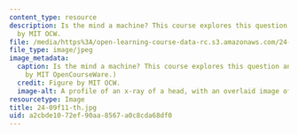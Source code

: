 ```yaml
---
content_type: resource
description: Is the mind a machine? This course explores this question and more. Figure
  by MIT OCW.
file: /media/https%3A/open-learning-course-data-rc.s3.amazonaws.com/24-09-minds-and-machines-fall-2011/a2cbde1072ef90aa8567a0c8cda68df0_24-09f11-th.jpg
file_type: image/jpeg
image_metadata:
  caption: Is the mind a machine? This course explores this question and more. (Image
    by MIT OpenCourseWare.)
  credit: Figure by MIT OCW.
  image-alt: A profile of an x-ray of a head, with an overlaid image of cogs.
resourcetype: Image
title: 24-09f11-th.jpg
uid: a2cbde10-72ef-90aa-8567-a0c8cda68df0
---
```

